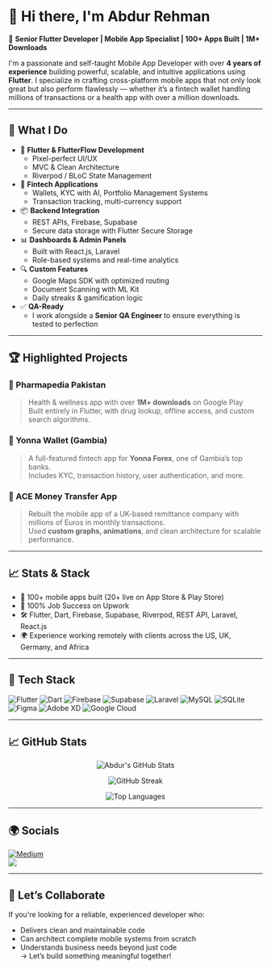 # 👋 Hi there, I'm Abdur Rehman

🎯 **Senior Flutter Developer | Mobile App Specialist | 100+ Apps Built | 1M+ Downloads**

I'm a passionate and self-taught Mobile App Developer with over **4 years of experience** building powerful, scalable, and intuitive applications using **Flutter**. I specialize in crafting cross-platform mobile apps that not only look great but also perform flawlessly — whether it’s a fintech wallet handling millions of transactions or a health app with over a million downloads.

---

## 🚀 What I Do

- 🧩 **Flutter & FlutterFlow Development**
  - Pixel-perfect UI/UX
  - MVC & Clean Architecture
  - Riverpod / BLoC State Management
- 🏦 **Fintech Applications**
  - Wallets, KYC with AI, Portfolio Management Systems
  - Transaction tracking, multi-currency support
- 📦 **Backend Integration**
  - REST APIs, Firebase, Supabase
  - Secure data storage with Flutter Secure Storage
- 📊 **Dashboards & Admin Panels**
  - Built with React.js, Laravel
  - Role-based systems and real-time analytics
- 🔍 **Custom Features**
  - Google Maps SDK with optimized routing
  - Document Scanning with ML Kit
  - Daily streaks & gamification logic
- ✅ **QA-Ready**
  - I work alongside a **Senior QA Engineer** to ensure everything is tested to perfection

---

## 🏆 Highlighted Projects

### 📱 Pharmapedia Pakistan
> Health & wellness app with over **1M+ downloads** on Google Play  
> Built entirely in Flutter, with drug lookup, offline access, and custom search algorithms.

### 💸 Yonna Wallet (Gambia)
> A full-featured fintech app for **Yonna Forex**, one of Gambia’s top banks.  
> Includes KYC, transaction history, user authentication, and more.

### 🔐 ACE Money Transfer App
> Rebuilt the mobile app of a UK-based remittance company with millions of Euros in monthly transactions.  
> Used **custom graphs, animations**, and clean architecture for scalable performance.

---

## 📈 Stats & Stack

- 💼 100+ mobile apps built (20+ live on App Store & Play Store)
- 💬 100% Job Success on Upwork
- 🛠️ Flutter, Dart, Firebase, Supabase, Riverpod, REST API, Laravel, React.js
- 🌍 Experience working remotely with clients across the US, UK, Germany, and Africa

---

## 🔧 Tech Stack

![Flutter](https://img.shields.io/badge/Flutter-%2302569B.svg?style=for-the-badge&logo=Flutter&logoColor=white)
![Dart](https://img.shields.io/badge/Dart-%230175C2.svg?style=for-the-badge&logo=dart&logoColor=white)
![Firebase](https://img.shields.io/badge/firebase-%23039BE5.svg?style=for-the-badge&logo=firebase)
![Supabase](https://img.shields.io/badge/Supabase-3ECF8E?style=for-the-badge&logo=supabase&logoColor=white)
![Laravel](https://img.shields.io/badge/laravel-%23FF2D20.svg?style=for-the-badge&logo=laravel&logoColor=white)
![MySQL](https://img.shields.io/badge/MySQL-%2300f.svg?style=for-the-badge&logo=mysql&logoColor=white)
![SQLite](https://img.shields.io/badge/sqlite-%2307405e.svg?style=for-the-badge&logo=sqlite&logoColor=white)
![Figma](https://img.shields.io/badge/Figma-%23F24E1E.svg?style=for-the-badge&logo=figma&logoColor=white)
![Adobe XD](https://img.shields.io/badge/Adobe%20XD-470137?style=for-the-badge&logo=Adobe%20XD&logoColor=#FF61F6)
![Google Cloud](https://img.shields.io/badge/Google%20Cloud-%234285F4.svg?style=for-the-badge&logo=google-cloud&logoColor=white)

---

## 📈 GitHub Stats

<div align="center">

![Abdur's GitHub Stats](https://github-readme-stats.vercel.app/api?username=AbdurRehman-coder&theme=tokyonight&hide_border=false&include_all_commits=true&count_private=true)

![GitHub Streak](https://github-readme-streak-stats.herokuapp.com/?user=AbdurRehman-coder&theme=tokyonight&hide_border=false)

![Top Languages](https://github-readme-stats.vercel.app/api/top-langs/?username=AbdurRehman-coder&theme=tokyonight&hide_border=false&layout=compact)

</div>

---

## 🌍 Socials

[![Medium](https://img.shields.io/badge/Medium-12100E?logo=medium&logoColor=white)](https://medium.com/@abdurrehman-520)  
[![](https://visitcount.itsvg.in/api?id=AbdurRehman-coder&icon=0&color=1)](https://visitcount.itsvg.in)

---

## 🤝 Let’s Collaborate

If you're looking for a reliable, experienced developer who:
- Delivers clean and maintainable code
- Can architect complete mobile systems from scratch
- Understands business needs beyond just code  
→ Let’s build something meaningful together!

